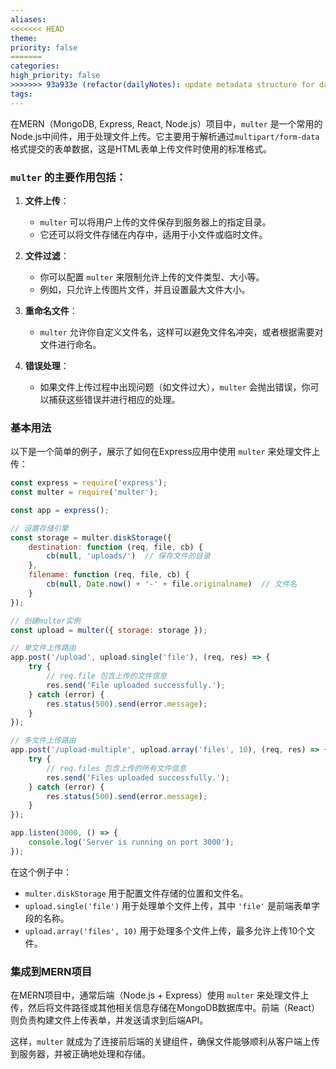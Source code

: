 ```yaml
---
aliases: 
<<<<<<< HEAD
theme: 
priority: false
=======
categories: 
high_priority: false
>>>>>>> 93a933e (refactor(dailyNotes): update metadata structure for daily notes)
tags:
---
```

在MERN（MongoDB, Express, React, Node.js）项目中，`multer` 是一个常用的Node.js中间件，用于处理文件上传。它主要用于解析通过`multipart/form-data`格式提交的表单数据，这是HTML表单上传文件时使用的标准格式。

### `multer` 的主要作用包括：

1. **文件上传**：
   - `multer` 可以将用户上传的文件保存到服务器上的指定目录。
   - 它还可以将文件存储在内存中，适用于小文件或临时文件。

2. **文件过滤**：
   - 你可以配置 `multer` 来限制允许上传的文件类型、大小等。
   - 例如，只允许上传图片文件，并且设置最大文件大小。

3. **重命名文件**：
   - `multer` 允许你自定义文件名，这样可以避免文件名冲突，或者根据需要对文件进行命名。

4. **错误处理**：
   - 如果文件上传过程中出现问题（如文件过大），`multer` 会抛出错误，你可以捕获这些错误并进行相应的处理。

### 基本用法

以下是一个简单的例子，展示了如何在Express应用中使用 `multer` 来处理文件上传：

```javascript
const express = require('express');
const multer = require('multer');

const app = express();

// 设置存储引擎
const storage = multer.diskStorage({
    destination: function (req, file, cb) {
        cb(null, 'uploads/')  // 保存文件的目录
    },
    filename: function (req, file, cb) {
        cb(null, Date.now() + '-' + file.originalname)  // 文件名
    }
});

// 创建multer实例
const upload = multer({ storage: storage });

// 单文件上传路由
app.post('/upload', upload.single('file'), (req, res) => {
    try {
        // req.file 包含上传的文件信息
        res.send('File uploaded successfully.');
    } catch (error) {
        res.status(500).send(error.message);
    }
});

// 多文件上传路由
app.post('/upload-multiple', upload.array('files', 10), (req, res) => {
    try {
        // req.files 包含上传的所有文件信息
        res.send('Files uploaded successfully.');
    } catch (error) {
        res.status(500).send(error.message);
    }
});

app.listen(3000, () => {
    console.log('Server is running on port 3000');
});
```

在这个例子中：

- `multer.diskStorage` 用于配置文件存储的位置和文件名。
- `upload.single('file')` 用于处理单个文件上传，其中 `'file'` 是前端表单字段的名称。
- `upload.array('files', 10)` 用于处理多个文件上传，最多允许上传10个文件。

### 集成到MERN项目

在MERN项目中，通常后端（Node.js + Express）使用 `multer` 来处理文件上传，然后将文件路径或其他相关信息存储在MongoDB数据库中。前端（React）则负责构建文件上传表单，并发送请求到后端API。

这样，`multer` 就成为了连接前后端的关键组件，确保文件能够顺利从客户端上传到服务器，并被正确地处理和存储。